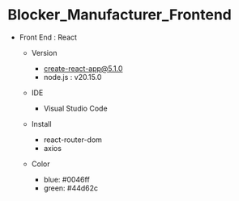 # Blocker_Manufacturer_Frontend

- Front End : React
  - Version
    - create-react-app@5.1.0
    - node.js : v20.15.0

  - IDE
    - Visual Studio Code

  - Install
    - react-router-dom
    - axios

  - Color
    - blue: #0046ff
    - green: #44d62c